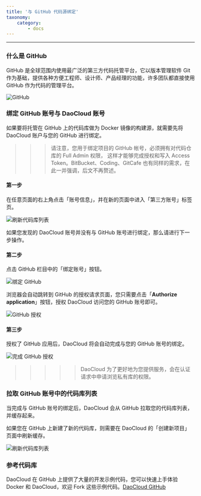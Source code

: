 ```yaml
---
title: '与 GitHub 代码源绑定'
taxonomy:
    category:
        - docs
---
```


<!-- reviewed by fiona -->

<!--
GitHub 简介，用官网文字，或者Wiki、百科等。

GitHub 绑定的过程


提醒：绑定后本地有缓存，如果 GitHub 端增加了新的项目，但是 DaoCloud 没有现实，需要刷新代码源，具体作法是点击GitHub 项目现实框右上角的刷新按钮，其他代码源同样，也都要讲这个刷新功能。

写到绑定完成即可，后续开始构建的操作设置，可以留一个链接到下一章节，这里不必展开。其他代码源同样。

DaoCloud GitHub 公有仓库提供了大量的开发示例代码，帮助用户快速上手，鼓励用户 Fork 这些项目。最后做一个链接，到写给开发者的例子这篇文章。

-->

---

### 什么是 GitHub

GitHub 是全球范围内使用最广泛的第三方代码托管平台，它以版本管理软件 Git 作为基础，提供各种方便工程师、设计师、产品经理的功能，许多团队都直接使用 GitHub 作为代码的管理平台。

![GitHub](github-16.jpg)

### 绑定 GitHub 账号与 DaoCloud 账号

如果要将托管在 GitHub 上的代码库做为 Docker 镜像的构建源，就需要先将 DaoCloud 账户与您的 GitHub 进行绑定。

>>> 请注意，您用于绑定项目的 GitHub 帐号，必须拥有对代码仓库的 Full Admin 权限， 这样才能够完成授权和写入 Access Token。BitBucket、Coding、GitCafe 也有同样的需求，在此一并强调，后文不再赘述。

#### 第一步

在任意页面的右上角点击「账号信息」，并在新的页面中进入「第三方账号」标签页。

![刷新代码库列表](github-12.jpg)

如果您发现的 DaoCloud 账号并没有与 GitHub 账号进行绑定，那么请进行下一步操作。

#### 第二步

点击 GitHub 栏目中的「绑定账号」按钮。

![绑定 GitHub](github-13.jpg)

浏览器会自动跳转到 GitHub 的授权请求页面，您只需要点击「**Authorize application**」按钮，授权 DaoCloud 访问您的 GitHub 账号即可。

![GitHub 授权](github-14.jpg)

#### 第三步

授权了 GitHub 应用后，DaoCloud 将会自动完成与您的 GitHub 账号的绑定。

![完成 GitHub 授权](github-15.jpg)

>>>>> DaoCloud 为了更好地为您提供服务，会在认证请求中申请浏览私有库的权限。

### 拉取 GitHub 账号中的代码库列表

当完成与 GitHub 账号的绑定后，DaoCloud 会从 GitHub 拉取您的代码库列表，并缓存起来。

如果您在 GitHub 上新建了新的代码库，则需要在 DaoCloud 的「创建新项目」页面中刷新缓存。

![刷新代码库列表](github-1.jpg)

### 参考代码库

DaoCloud 在 GitHub 上提供了大量的开发示例代码，您可以快速上手体验 Docker 和 DaoCloud，欢迎 Fork 这些示例代码。[DaoCloud GitHub](https://github.com/daocloud)